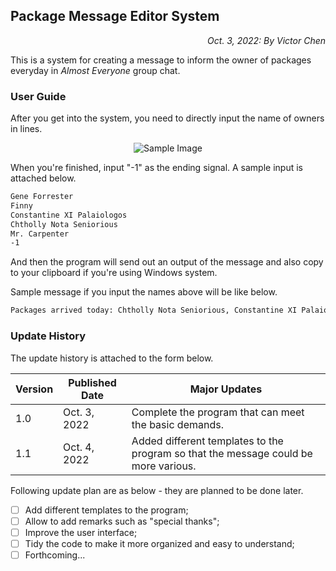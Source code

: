## Package Message Editor System

<p align="right"><em>Oct. 3, 2022: By Victor Chen</em></p>

This is a system for creating a message to inform the owner of packages everyday in *Almost Everyone* group chat.

### User Guide

After you get into the system, you need to directly input the name of owners in lines.

<p align="center">
  <img src="https://s2.loli.net/2022/10/04/Q25z1LAqJC6OWXU.png" alt="Sample Image"/>
</p>

When you're finished, input "-1" as the ending signal. A sample input is attached below.

```tex
Gene Forrester
Finny
Constantine XI Palaiologos
Chtholly Nota Seniorious
Mr. Carpenter
-1
```

And then the program will send out an output of the message and also copy to your clipboard if you're using Windows system.

Sample message if you input the names above will be like below.

```tex
Packages arrived today: Chtholly Nota Seniorious, Constantine XI Palaiologos, Finny, Gene Forrester, Mr. Carpenter

```

### Update History

The update history is attached to the form below.

| Version | Published Date | Major Updates                                                |
| ------- | -------------- | ------------------------------------------------------------ |
| 1.0     | Oct. 3, 2022   | Complete the program that can meet the basic demands.        |
| 1.1     | Oct. 4, 2022   | Added different templates to the program so that the message could be more various. |

Following update plan are as below - they are planned to be done later.

- [ ] Add different templates to the program;
- [ ] Allow to add remarks such as "special thanks";
- [ ] Improve the user interface;
- [ ] Tidy the code to make it more organized and easy to understand;
- [ ] Forthcoming...
